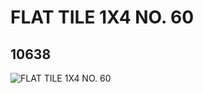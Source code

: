 # FLAT TILE 1X4 NO. 60
## 10638
![FLAT TILE 1X4 NO. 60](https://lc-www-live-s.legocdn.com/media/bricks/5/2/6022445.jpg)